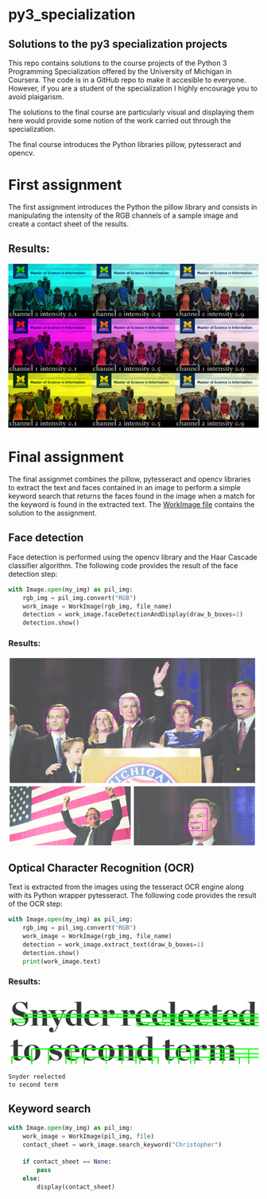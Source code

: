 # py3_specialization

## Solutions to the py3 specialization projects

This repo contains solutions to the course projects of the Python 3 Programming Specialization offered by the University of Michigan in Coursera. The code is in a GitHub repo to make it accesible to everyone. However, if you are a student of the specialization I highly encourage you to avoid plaigarism.

The solutions to the final course are particularly visual and displaying them here would provide some notion of the work carried out through the specialization.

The final course introduces the Python libraries pillow, pytesseract and opencv.

# First assignment

The first assignment introduces the Python the pillow library and consists in manipulating the intensity of the RGB channels of a sample image and create a contact sheet of the results.

## Results:

![assignment_1_resutls](/Course_5_project/assignment_1_result.png)

# Final assignment

The final assignmet combines the pillow, pytesseract and opencv libraries to extract the text and faces contained in an image to perform a simple keyword search that returns the faces found in the image when a match for the keyword is found in the extracted text. The [WorkImage file](/Course_5_project/WorkImage.py) contains the solution to the assignment.

## Face detection

Face detection is performed using the opencv library and the Haar Cascade classifier algorithm. The following code provides the result of the face detection step:

```python  
with Image.open(my_img) as pil_img:
    rgb_img = pil_img.convert("RGB")
    work_image = WorkImage(rgb_img, file_name)
    detection = work_image.faceDetectionAndDisplay(draw_b_boxes=1)
    detection.show()
```
### Results:

![assignment_1_resutls](/Course_5_project/face_detection_result.PNG)

## Optical Character Recognition (OCR)

Text is extracted from the images using the tesseract OCR engine along with its Python wrapper pytesseract. The following code provides the result of the OCR step:

```python
with Image.open(my_img) as pil_img:
    rgb_img = pil_img.convert("RGB")
    work_image = WorkImage(rgb_img, file_name)
    detection = work_image.extract_text(draw_b_boxes=1)
    detection.show()
    print(work_image.text)
```
### Results:
![OCR step result](/Course_5_project/ocr-demo-0.PNG)

```pycon
Snyder reelected
to second term
```


## Keyword search

```python  
with Image.open(my_img) as pil_img:
    work_image = WorkImage(pil_img, file)
    contact_sheet = work_image.search_keyword("Christopher")
    
    if contact_sheet == None:
        pass
    else:
        display(contact_sheet)
```
